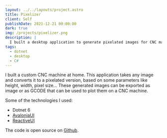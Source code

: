 ```yaml
---
layout: ../../layouts/project.astro
title: Pixelizer
client: Self
publishDate: 2021-12-21 00:00:00
dark: true
img: /projects/pixelizer.png
description: |
  I built a desktop application to generate pixelated images for CNC machines
tags:
  - dotnet
  - desktop
  - C#
---
```


I built a custom CNC machine at home. This application takes any image and converts it to a pixelated version, based on some parameters like height, width, pixel size...
These generated images can be exported as image or as GCODE that can be used to plot them on a CNC machine. 

Some of the technologies I used:
- Dotnet 6
- [AvaloniaUI](https://avaloniaui.net/)
- [ReactiveUI](https://www.reactiveui.net/)

The code is open source on [Github](https://github.com/soerenchrist/pixelizer).